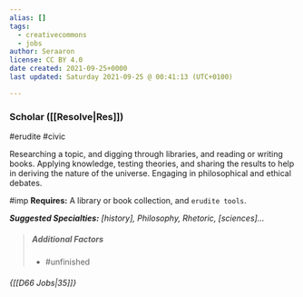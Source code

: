 ```yaml
---
alias: []
tags:
  - creativecommons
  - jobs
author: Seraaron
license: CC BY 4.0
date created: 2021-09-25+0000
last updated: Saturday 2021-09-25 @ 00:41:13 (UTC+0100)

---
```


### Scholar ([[Resolve|Res]])

#erudite #civic

Researching a topic, and digging through libraries, and reading or writing books. Applying knowledge, testing theories, and sharing the results to help in deriving the nature of the universe. Engaging in philosophical and ethical debates.

#imp **Requires:** A library or book collection, and `erudite tools`.

_**Suggested Specialties:** [history], Philosophy, Rhetoric, [sciences]…_

> ##### Additional Factors
>
> -   #unfinished

###### {[[D66 Jobs|35]]}
